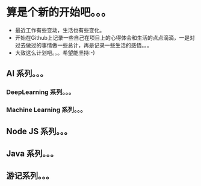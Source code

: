 # 算是个新的开始吧。。。

- 最近工作有些变动，生活也有些变化。
- 开始在Github上记录一些自己在项目上的心得体会和生活的点点滴滴，一是对过去做过的事情做一些总计，再是记录一些生活的感悟。。。
- 大致这么计划吧。。。希望能坚持:-)

## AI 系列。。。
### DeepLearning 系列。。。
### Machine Learning 系列。。。
## Node JS 系列。。。
## Java 系列。。。
## 游记系列。。。 